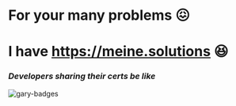 # For your many problems 😖
# I have https://meine.solutions 😆




### _Developers sharing their certs be like_
![gary-badges](https://github.com/LukasMeine/LukasMeine/assets/20716798/89cbf2cb-e766-4f04-9d3c-d3d4c1288659)
